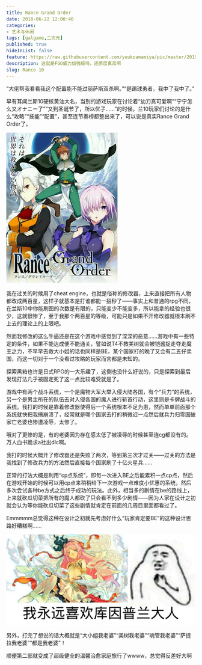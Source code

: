 ```yaml
---
title: Rance Grand Order
date: 2018-06-22 12:00:40
categories:
- 艺术与休闲
tags: [galgame,二次元]
published: true
hideInList: false
feature: https://raw.githubusercontent.com/yuukoamamiya/pic/master/20190508120129.png
description: 这就是FGO威力加强版吗，还原度真高啊
slug: Rance-10
---
```

“大佬帮我看看我这个配置能不能过丽萨斯双杀啊。”“是踢球勇者，我中了我中了。”

<!-- more --> 

早有耳闻兰斯10硬核黄油大名，当别的游戏玩家在讨论着“幼刀真可爱啊”“宁宁怎么又オナニー了”“又到圣诞节了，所以优子……”的时候，兰10玩家们讨论的是什么“攻略”“技能”“配置”，甚至连节奏榜都整出来了，可以说是真实Rance Grand Order了。

![](https://raw.githubusercontent.com/yuukoamamiya/pic/master/20190508120112.png)


我在过关的时候用了cheat engine，也就是俗称的修改器，上来直接把所有人物都改成两百星，这样子就基本是打谁都能一招秒了——事实上和普通的rpg不同，在兰斯10中你能刷图的次数是有限的，只能变少不能变多，所以能拿的经验也很少，这就很惨了，至于我那个两百星的等级，可能只是如果不开修改器就根本刷不上去的理论上的上限吧。 

然而我修改的这么牛逼还是在这个游戏中感觉到了深深的恶意……游戏中有一些特定的条件，如果不能达成便不能通关，譬如说T4不救美树就会被铠酱捉走夺走魔王之力，不早早去救大小姐的话也同样是BE，某个国家打的晚了又会有二五仔卖国，而这一切对于一个没看过攻略的玩家而言都是未知的。 

探索黑箱也许是日式RPG的一大乐趣了，这倒也没什么好说的，只是探索到最后发现打法几乎被固定死了这一点比较难受就是了。 

游戏中有两个战斗系统，一个是魔物大军大举入侵大陆各国，有个“兵力”的系统，另一个是男主所在的队伍去对入侵各国的魔人进行斩首行动，这里则是卡牌战斗的系统。我打的时候是靠着修改器使得后一个系统根本不足为患，然而单单前面那个系统就快把我搞崩溃了，经常就是哪个国家去打的稍微迟一点然后就兵力归零国破家亡老婆也惨遭凌辱，太惨了。 

哦对了更惨的是，有的老婆因为存在感太低了被凌辱的时候甚至连cg都没有的。万人血书跪求a社出dlc啊。 

我打的时候大概开了修改器还是失败了两次，等到第三次才过关——过关的方法是我找到了修改兵力的方法然后直接每个国家刷了十亿火星兵…… 

正常的打法大概是利用“cp点系统”，即每一次进入BE之后能累积一点cp点，然后在游戏开始的时候可以用cp点来稍稍给下一次游戏一点难度小优惠的系统，然后多次尝试各种be方式之后终于成功的玩法。此外，相当多的剧情在be的路线上，上来就砍瓜切菜把所有的魔人都砍了只会看不到多少剧情——因为人家在设计之初就会认为等你能砍瓜切菜了这些剧情就肯定在前面的几周目里面都看过了。 

Emmmmm总觉得这种在设计之初就先考虑好什么“玩家肯定要BE”的这种设计思路好糟糕啊…… 

![](https://raw.githubusercontent.com/yuukoamamiya/pic/master/20190508120129.png)


另外，打完了想说的话大概就是“大小姐我老婆”“美树我老婆”“魂管我老婆”“萨提拉我老婆”“都是我老婆”！ 

顺便第二部就变成了超级健全的温馨治愈家庭旅行了wwww，总觉得反差好大啊
